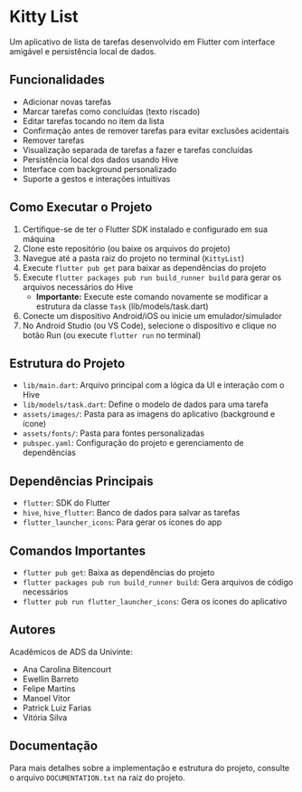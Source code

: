 # Kitty List

Um aplicativo de lista de tarefas desenvolvido em Flutter com interface amigável e persistência local de dados.

## Funcionalidades

* Adicionar novas tarefas
* Marcar tarefas como concluídas (texto riscado)
* Editar tarefas tocando no item da lista
* Confirmação antes de remover tarefas para evitar exclusões acidentais
* Remover tarefas
* Visualização separada de tarefas a fazer e tarefas concluídas
* Persistência local dos dados usando Hive
* Interface com background personalizado
* Suporte a gestos e interações intuitivas

## Como Executar o Projeto

1. Certifique-se de ter o Flutter SDK instalado e configurado em sua máquina
2. Clone este repositório (ou baixe os arquivos do projeto)
3. Navegue até a pasta raiz do projeto no terminal (`KittyList`)
4. Execute `flutter pub get` para baixar as dependências do projeto
5. Execute `flutter packages pub run build_runner build` para gerar os arquivos necessários do Hive
   - **Importante:** Execute este comando novamente se modificar a estrutura da classe `Task` (lib/models/task.dart)
6. Conecte um dispositivo Android/iOS ou inicie um emulador/simulador
7. No Android Studio (ou VS Code), selecione o dispositivo e clique no botão Run (ou execute `flutter run` no terminal)

## Estrutura do Projeto

* `lib/main.dart`: Arquivo principal com a lógica da UI e interação com o Hive
* `lib/models/task.dart`: Define o modelo de dados para uma tarefa
* `assets/images/`: Pasta para as imagens do aplicativo (background e ícone)
* `assets/fonts/`: Pasta para fontes personalizadas
* `pubspec.yaml`: Configuração do projeto e gerenciamento de dependências

## Dependências Principais

* `flutter`: SDK do Flutter
* `hive`, `hive_flutter`: Banco de dados para salvar as tarefas
* `flutter_launcher_icons`: Para gerar os ícones do app

## Comandos Importantes

* `flutter pub get`: Baixa as dependências do projeto
* `flutter packages pub run build_runner build`: Gera arquivos de código necessários
* `flutter pub run flutter_launcher_icons`: Gera os ícones do aplicativo

## Autores

Acadêmicos de ADS da Univinte:
- Ana Carolina Bitencourt
- Ewellin Barreto
- Felipe Martins
- Manoel Vitor
- Patrick Luiz Farias
- Vitória Silva

## Documentação

Para mais detalhes sobre a implementação e estrutura do projeto, consulte o arquivo `DOCUMENTATION.txt` na raiz do projeto.

